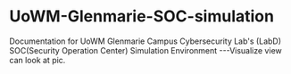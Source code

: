 # UoWM-Glenmarie-SOC-simulation
Documentation for UoWM Glenmarie Campus Cybersecurity Lab's (LabD) SOC(Security Operation Center) Simulation Environment
---Visualize view can look at pic.
